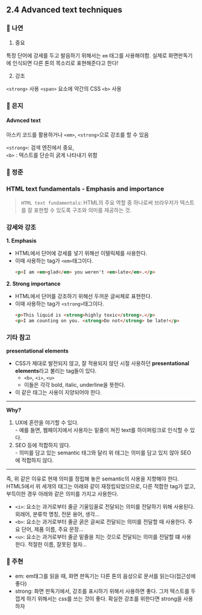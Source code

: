 ## 2.4 Advanced text techniques

### 📝 나연

1. 중요

특정 단어에 강세를 두고 발음하기 위해서는 `em` 태그를 사용해야함. 실제로 화면판독기에 인식되면 다른 톤의 목소리로 표현해준다고 한다!

2. 강조

`<strong>` 사용
`<span>` 요소에 약간의 CSS
`<b>` 사용

### 📝 은지
#### Advnced text 
아스키 코드를 활용하거나 `<em>`, `<strong>`으로 강조를 할 수 있음

`<strong>`: 검색 엔진에서 중요,
<br />
`<b>` : 텍스트를 단순히 굵게 나타내기 위함

### 📝 정준

### HTML text fundamentals - Emphasis and importance

> `HTML text fundamentals`: HTML의 주요 역할 중 하나로써 브라우저가 텍스트를 잘 표현할 수 있도록 구조와 의미를 제공하는 것.

### 강세와 강조

**1. Emphasis**

  - HTML에서 단어에 강세를 넣기 위해선 이텔릭체를 사용한다.
  - 이때 사용하는 tag가 `<em>`태그이다.
    ```html
    <p>I am <em>glad</em> you weren't <em>late</em>.</p>
    ```

**2. Strong importance**

  - HTML에서 단어를 강조하기 위해선 두꺼운 글씨체로 표현한다.
  - 이때 사용하는 tag가 `<strong>`태그이다.
    ```html
    <p>This liquid is <strong>highly toxic</strong>.</p>
    <p>I am counting on you. <strong>Do not</strong> be late!</p>
    ```

### 기타 참고

**presentational elements**

  - CSS가 제대로 발전되지 않고, 잘 적용되지 않던 시절 사용하던 **presentational elements**라고 불리는 tag들이 있다.
    - `<b>`, `<i>`, `<u>`
    - 이들은 각각 bold, italic, underline을 뜻한다.
  - 이 같은 태그는 사용이 지양되어야 한다.
  ---
  **Why?**
  1. UX에 혼란을 야기할 수 있다.  
    - 예를 들면, 웹페이지에서 사용자는 밑줄이 쳐진 text를 하이퍼링크로 인식할 수 있다.
  2. SEO 등에 적합하지 않다.  
    - 의미를 담고 있는 semantic 태그와 달리 위 태그는 의미를 담고 있지 않아 SEO에 적합하지 않다.
  ---
  즉, 위 같은 이유로 현재 의미를 정립해 놓은 semantic의 사용을 지향해야 한다.  
  HTML5에서 위 세개의 태그는 아래와 같이 재정립되었으므로, 다른 적합한 tag가 없고, 부득이한 경우 아래와 같은 의미를 가지고 사용한다.

  - `<i>`: 요소는 과거로부터 줄곧 기울임꼴로 전달되는 의미를 전달하기 위해 사용된다. 외래어, 분류학 명칭, 전문 용어, 생각...
  - `<b>`: 요소는 과거로부터 줄곧 굵은 글씨로 전달되는 의미를 전달할 때 사용한다. 주요 단어, 제품 이름, 주요 문장...
  - `<u>`: 요소는 과거로부터 줄곧 밑줄을 치는 것으로 전달되는 의미를 전달할 떄 사용한다. 적절한 이름, 잘못된 철자...

### 📝 주현

- em: em태그를 읽을 때, 화면 판독기는 다른 톤의 음성으로 문서를 읽는다(접근성에 좋다)
- strong: 화면 판독기에서, 강조를 표시하기 위해서 사용하면 좋다. 그저 텍스트를 두껍게 하기 위해서는 css를 쓰는 것이 좋다. 확실한 강조를 위한다면 strong을 사용하자
